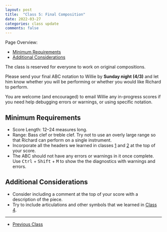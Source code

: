 ```yaml
---
layout: post
title:  "Class 5: Final Composition"
date: 2022-03-27
categories: class update
comments: false
---
```


Page Overview:
* [Minimum Requirements](#minimum-requirments)
* [Additional Considerations](#additional-considerations)

The class is reserved for everyone to work on original compositions.

Please send your final ABC notation to Willie by **Sunday night (4/3)** and let him know whether you will be performing or whether you would like Richard to perform.

You are welcome (and encouraged) to email Willie any in-progress scores if you need help debugging errors or warnings, or using specific notation.

## Minimum Requirements
* Score Length: 12–24 measures long.
* Range: Bass clef or treble clef. Try not to use an overly large range so that Richard can perform on a single instrument.
* Incorporate all the headers we learned in classes [1](/sc-workshop/class/update/2022/02/28/week-1.html) and [2](/sc-workshop/class/update/2022/03/06/week-2.html) at the top of your score.
* The ABC should not have any errors or warnings in it once complete. Use <kbd>Ctrl</kbd> + <kbd>Shift</kbd> + <kbd>M</kbd> to show the the diagnostics with warnings and errors.

## Additional Considerations
* Consider including a comment at the top of your score with a description of the piece.
* Try to include articulations and other symbols that we learned in [Class 4](/sc-workshop/class/update/2022/03/20/week-4.html).

---
* [Previous Class](/sc-workshop/class/update/2022/03/20/week-4.html)
